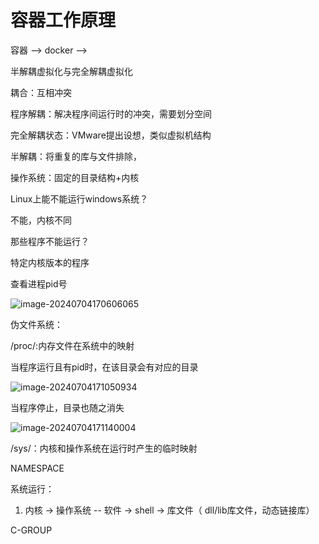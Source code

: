 # 容器工作原理

容器 --> docker -->   

半解耦虚拟化与完全解耦虚拟化

耦合：互相冲突

程序解耦：解决程序间运行时的冲突，需要划分空间

完全解耦状态：VMware提出设想，类似虚拟机结构

半解耦：将重复的库与文件排除，

操作系统：固定的目录结构+内核



Linux上能不能运行windows系统？

 不能，内核不同

那些程序不能运行？

特定内核版本的程序



查看进程pid号

![image-20240704170606065](https://gitee.com/zhaojiedong/img/raw/master/image-20240704170606065.png)

伪文件系统：

/proc/:内存文件在系统中的映射

当程序运行且有pid时，在该目录会有对应的目录

![image-20240704171050934](https://gitee.com/zhaojiedong/img/raw/master/image-20240704171050934.png)

当程序停止，目录也随之消失

![image-20240704171140004](https://gitee.com/zhaojiedong/img/raw/master/image-20240704171140004.png)





/sys/：内核和操作系统在运行时产生的临时映射

NAMESPACE

系统运行：

1. 内核 -> 操作系统 -- 软件 -> shell -> 库文件（ dll/lib库文件，动态链接库）



C-GROUP

